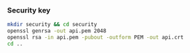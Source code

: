 ### Security key
```bash
mkdir security && cd security
openssl genrsa -out api.pem 2048
openssl rsa -in api.pem -pubout -outform PEM -out api.crt
cd ..
```